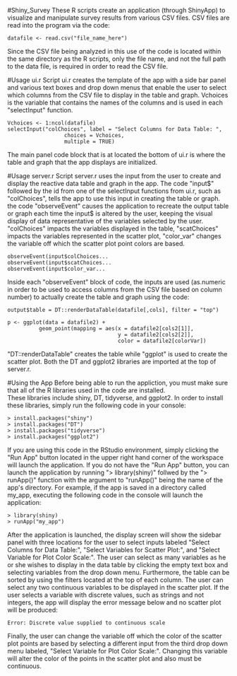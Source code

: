 #Shiny_Survey
These R scripts create an application (through ShinyApp) to visualize and manipulate survey results from 
various CSV files. CSV files are read into the program via the code:
```
datafile <- read.csv("file_name_here")
```
Since the CSV file being analyzed in this use of the code is located within the same directory as the R scripts, 
only the file name, and not the full path to the data file, is required in order to read the CSV file.

#Usage ui.r Script
ui.r creates the template of the app with a side bar panel and various text boxes and drop down menus that enable the user to 
select which columns from the CSV file to display in the table and graph.  Vchoices is the 
variable that contains the names of the columns and is used in each "selectInput" function.  

```
Vchoices <- 1:ncol(datafile)
selectInput("colChoices", label = "Select Columns for Data Table: ",
                  choices = Vchoices,
                  multiple = TRUE)
```
The main panel code block that is at located the bottom of ui.r is where the table and graph that the app displays 
are initialized.

#Usage server.r Script
server.r uses the input from the user to create and display the reactive data table and graph in the app.
The code "input$" followed by the id from one of the selectInput functions from ui.r, such as "colChoices", 
tells the app to use this input in creating the table or graph.  the code "observeEvent" causes the application 
to recreate the output table or graph each time the input$ is altered by the user, keeping the visual display of data 
representative of the variables selected by the user.  "colChoices" impacts the variables displayed in the table, "scatChoices"
impacts the variables represented in the scatter plot, "color_var" changes the variable off which the scatter plot point colors
are based. 
```
observeEvent(input$colChoices...
observeEvent(input$scatChoices...
observeEvent(input$color_var...
```
Inside each "observeEvent" block of code, the inputs are used (as.numeric in order to be used to access columns from the CSV 
file based on column number) to actually create the table and graph using the code: 
```
output$table = DT::renderDataTable(datafile[,cols], filter = "top")

p <- ggplot(data = datafile2) + 
          geom_point(mapping = aes(x = datafile2[cols2[1]], 
                                   y = datafile2[cols2[2]],
                                   color = datafile2[colorVar])
```
"DT::renderDataTable" creates the table while "ggplot" is used to create the scatter plot.  Both the DT and ggplot2 libraries are
imported at the top of server.r. 

#Using the App
Before being able to run the appliction, you must make sure that all of the R libraries used in the code are installed.  
These libraries include shiny, DT, tidyverse, and ggplot2.  In order to install these libraries, simply run the following
code in your console:
```
> install.packages("shiny")
> install.packages("DT")
> install.packages("tidyverse")
> install.packages("ggplot2")
```

If you are using this code in the RStudio environment, simply clicking the "Run App" button located in the upper right hand corner
of the workspace will launch the application.  If you do not have the "Run App" button, you can launch the application by running 
"> library(shiny)" follwed by the "> runApp()" function with the argument to "runApp()" being the name of the app's directory.  For 
example, if the app is saved in a directory called my_app, executing the following code in the console will launch the application:
```
> library(shiny)
> runApp("my_app")
```
After the application is launched, the display screen will show the sidebar panel with three locations for the user to 
select inputs labeled "Select Columns for Data Table:", "Select Variables for Scatter Plot:", and "Select Variable for Plot Color 
Scale:".  The user can select as many variables as he or she wishes to display in the data table by clicking the empty text box and selecting
variables from the drop down menu. Furthermore, the table can be sorted by using the filters located at the top of each column.  The 
user can select any two continuous variables to be displayed in the scatter plot.  If the user selects a variable with discrete values,
such as strings and not integers, the app will display the error message below and no scatter plot will be produced:
```
Error: Discrete value supplied to continuous scale
```
Finally, the user can change the variable off which the color of the scatter plot points are based by selecting a different input from
the third drop down menu labeled, "Select Variable for Plot Color Scale:".  Changing this variable will alter the color of the points in
the scatter plot and also must be continuous. 














